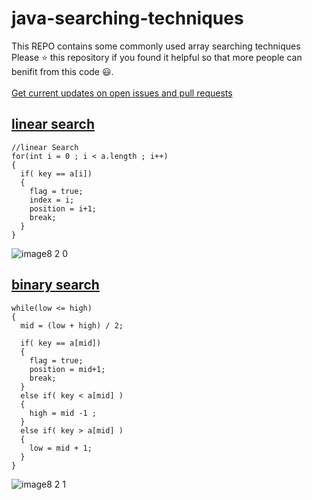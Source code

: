 # java-searching-techniques

This REPO contains some commonly used array searching techniques
<br />Please ⭐ this repository if you found it helpful so that more people can benifit from this code 😃.
<br />
<br />
[Get current updates on open issues and pull requests]

## [linear search]
```
//linear Search 
for(int i = 0 ; i < a.length ; i++)
{
  if( key == a[i])
  {
    flag = true; 
    index = i; 
    position = i+1;
    break;
  }
} 
```
![image8 2 0](https://user-images.githubusercontent.com/76808676/105989215-ce8bed80-60c6-11eb-8fa4-e1d0d2ef5db3.png)


## [binary search]
```
while(low <= high)
{
  mid = (low + high) / 2;
            
  if( key == a[mid])
  {
    flag = true;
    position = mid+1;
    break;
  }
  else if( key < a[mid] ) 
  {
    high = mid -1 ;
  }
  else if( key > a[mid] )
  {
    low = mid + 1;
  }  
}
```
![image8 2 1](https://user-images.githubusercontent.com/76808676/105989216-cfbd1a80-60c6-11eb-8da9-2cdc5046eb0d.png)



[linear search]: https://github.com/voyager2005/java-searching-techiniques/blob/main/linearSearch.java
[binary search]: https://github.com/voyager2005/java-searching-techiniques/blob/main/binarySearch.java
[Get current updates on open issues and pull requests]: https://github.com/voyager2005/java-searching-techiniques/pulse/monthly

